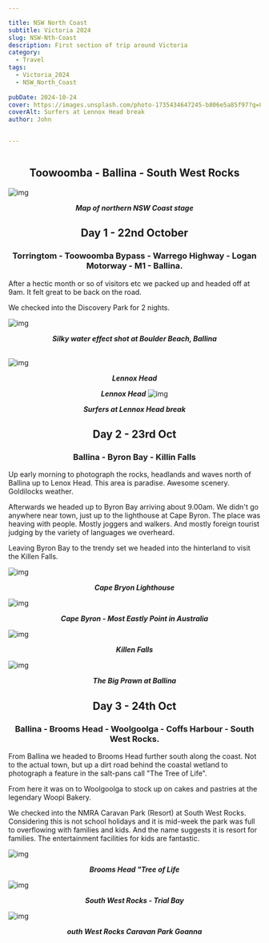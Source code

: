 ```yaml
---

title: NSW North Coast
subtitle: Victoria 2024
slug: NSW-Nth-Coast
description: First section of trip around Victoria 
category:
  - Travel
tags:
  - Victoria_2024
  - NSW_North_Coast
  
pubDate: 2024-10-24
cover: https://images.unsplash.com/photo-1735434647245-b806e5a85f97?q=80&w=2695&auto=format&fit=crop&ixlib=rb-4.0.3&ixid=M3wxMjA3fDB8MHxwaG90by1wYWdlfHx8fGVufDB8fHx8fA%3D%3D
coverAlt: Surfers at Lennox Head break
author: John


---
```



<Image />
<h2 style="text-align:center; "> Toowoomba - Ballina - South West Rocks </h2>
 
 ![img](../../Images/NSW_North_Coast/Map_Nth_NSW_Coast.jpg)
 ***<p style="text-align:center; "> Map of northern NSW Coast stage </p>***

<h2 style="text-align:center; "> Day 1 - 22nd October</h2>

<h3 style="text-align:center; "> Torringtom - Toowoomba Bypass - Warrego Highway - Logan Motorway - M1 - Ballina. </h3>




 

  After a hectic month or so of visitors etc we packed up and headed off at 9am. It felt great to be back on the road.

  We checked into the Discovery Park for 2 nights.

 ![img](../../Images/NSW_North_Coast/Ballina-NSW-Boulder-Beach_DSC6748-Edit.jpg)
 ***<p style="text-align:center; "> Silky water effect shot at Boulder Beach, Ballina</p>***
\
 ![img](../../Images/NSW_North_Coast/Lennox_Head_DSC6784.jpg)
 ***<p style="text-align:center; "> Lennox Head </p>***

 ***<p style="text-align:center;">Lennox Head***
 ![img](../../Images/NSW_North_Coast/A_Hero_Ballina_Surfers_Lennox_Head_DSC6797.jpg)
 ***<p style="text-align:center; "> Surfers at Lennox Head break </p>***



<h2 style="text-align:center; "> Day 2 - 23rd Oct</h2>

<h3 style="text-align:center; "> Ballina - Byron Bay - Killin Falls </h3>  


  Up early morning to photograph the rocks, headlands and waves north of Ballina up to Lenox Head. This area is paradise. Awesome scenery. Goldilocks weather.

  Afterwards we headed up to Byron Bay arriving about 9.00am. We didn't go anywhere near town, just up to the lighthouse at Cape Byron. The place was heaving with people. Mostly joggers and walkers. And mostly foreign tourist judging by the variety of languages we overheard.

  Leaving Byron Bay to the trendy set we headed into the hinterland to visit the Killen Falls.

 ![img](../../Images/NSW_North_Coast/Byron-Bay_Lighthouse_DSC6803.jpg)
 ***<p style="text-align:center; "> Cape Bryon Lighthouse </p>***
 
 
 
 ![img](../../Images/NSW_North_Coast/Byron_Bay_Most_Eastly_Point_DSC6834.jpg)
 ***<p style="text-align:center; "> Cape Byron - Most Eastly Point in Australia </p>***


 ![img](../../Images/NSW_North_Coast/Ballina_Killen_Falls_DSC6847-Pano.jpg)
 ***<p style="text-align:center; "> Killen Falls </p>***



 ![img](../../Images/NSW_North_Coast/Ballina_Big-Prawn_DSC6850.jpg)
 ***<p style="text-align:center; "> The Big Prawn at Ballina </p>***
 


<h2 style="text-align:center; "> Day 3 - 24th Oct</h2>

<h3 style="text-align:center; "> Ballina - Brooms Head - Woolgoolga - Coffs Harbour - South West Rocks. </h3>

 From Ballina we headed to Brooms Head further south along the coast. Not to the actual town, but up a dirt road behind the coastal wetland to photograph a feature in the salt-pans call "The Tree of Life".

 From here it was on to Woolgoolga to stock up on cakes and pastries at the legendary Woopi Bakery.

 We checked into the NMRA Caravan Park (Resort) at South West Rocks. Considering this is not school holidays and it is mid-week the park was full to overflowing with families and kids. And the name suggests it is resort for families. The entertainment facilities for kids are fantastic. 


 ![img](../../Images/NSW_North_Coast/Brooms-Head-Tree-of-Life2_DJI_0636.jpg)
 ***<p style="text-align:center; "> Brooms Head "Tree of Life</p>***

 
 ![img](../../Images/NSW_North_Coast/Trial-Bay-Goal_Rocks_DSC6861.jpg)
 ***<p style="text-align:center; "> South West Rocks - Trial Bay </p>***
 

 ![img](../../Images/NSW_North_Coast/South-West-Rocks_Goanna_DSC6855.jpg)
 ***<p style="text-align:center; "> outh West Rocks Caravan Park Goanna </p>***
 



 <!-- ![img](../../Images/NSW_North_Coast/.jpg)
 ***<p style="text-align:center; "> Replace </p>*** -->

 <!-- ![img](../../Images/NSW_North_Coast/.jpg)
 ***<p style="text-align:center; "> Replace </p>*** -->

 <!-- ![img](../../Images/NSW_North_Coast/.jpg)
 ***<p style="text-align:center; "> Replace </p>*** -->

 <!-- ![img](../../Images/NSW_North_Coast/.jpg)
 ***<p style="text-align:center; "> Replace </p>*** -->

 <!-- ![img](../../Images/NSW_North_Coast/.jpg)
 ***<p style="text-align:center; "> Replace </p>*** -->

 <!-- ![img](../../Images/NSW_North_Coast/.jpg)
 ***<p style="text-align:center; "> Replace </p>*** -->

 <!-- ![img](../../Images/NSW_North_Coast/.jpg)
 ***<p style="text-align:center; "> Replace </p>*** -->

 <!-- ![img](../../Images/NSW_North_Coast/.jpg)
 ***<p style="text-align:center; "> Replace </p>*** -->

 <!-- ![img](../../Images/NSW_North_Coast/.jpg)
 ***<p style="text-align:center; "> Replace </p>*** -->

 <!-- ![img](../../Images/NSW_North_Coast/.jpg)
 ***<p style="text-align:center; "> Replace </p>*** -->

 <!-- ![img](../../Images/NSW_North_Coast/.jpg)
 ***<p style="text-align:center; "> Replace </p>*** -->

 <!-- ![img](../../Images/NSW_North_Coast/.jpg)
 ***<p style="text-align:center; "> Replace </p>*** -->

 <!-- ![img](../../Images/NSW_North_Coast/.jpg)
 ***<p style="text-align:center; "> Replace </p>*** -->

<!-- ![img](../../Images/NSW_North_Coast/.jpg)
 ***<p style="text-align:center; "> Replace </p>*** -->

 <!-- ![img](../../Images/NSW_North_Coast/.jpg)
 ***<p style="text-align:center; "> Replace </p>*** -->

 <!-- ![img](../../Images/NSW_North_Coast/.jpg)
 ***<p style="text-align:center; "> Replace </p>*** -->

 <!-- ![img](../../Images/NSW_North_Coast/.jpg)
 ***<p style="text-align:center; "> Replace </p>*** -->

 <!-- ![img](../../Images/NSW_North_Coast/.jpg)
 ***<p style="text-align:center; "> Replace </p>*** -->

 <!-- ![img](../../Images/NSW_North_Coast/.jpg)
 ***<p style="text-align:center; "> Replace </p>*** -->

 <!-- ![img](../../Images/NSW_North_Coast/.jpg)
 ***<p style="text-align:center; "> Replace </p>*** -->

 <!-- ![img](../../Images/NSW_North_Coast/.jpg)
 ***<p style="text-align:center; "> Replace </p>*** -->

 <!-- ![img](../../Images/NSW_North_Coast/.jpg)
 ***<p style="text-align:center; "> Replace </p>*** -->

 <!-- ![img](../../Images/NSW_North_Coast/.jpg)
 ***<p style="text-align:center; "> Replace </p>*** -->

 <!-- ![img](../../Images/NSW_North_Coast/.jpg)
 ***<p style="text-align:center; "> Replace </p>*** -->

 <!-- ![img](../../Images/NSW_North_Coast/.jpg)
 ***<p style="text-align:center; "> Replace </p>*** -->

 <!-- ![img](../../Images/NSW_North_Coast/.jpg)
 ***<p style="text-align:center; "> Replace </p>*** -->

 <!-- ![img](../../Images/NSW_North_Coast/.jpg)
 ***<p style="text-align:center; "> Replace </p>*** -->
